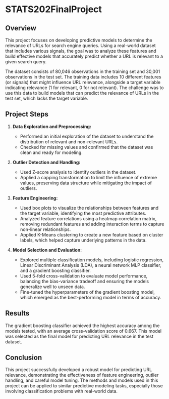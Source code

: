 # STATS202FinalProject

## Overview
This project focuses on developing predictive models to determine the relevance of URLs for search engine queries. Using a real-world dataset that includes various signals, the goal was to analyze these features and build effective models that accurately predict whether a URL is relevant to a given search query.

The dataset consists of 80,046 observations in the training set and 30,001 observations in the test set. The training data includes 10 different features (or signals) that might influence URL relevance, alongside a target variable indicating relevance (1 for relevant, 0 for not relevant). The challenge was to use this data to build models that can predict the relevance of URLs in the test set, which lacks the target variable.

## Project Steps
1. **Data Exploration and Preprocessing:**
   - Performed an initial exploration of the dataset to understand the distribution of relevant and non-relevant URLs.
   - Checked for missing values and confirmed that the dataset was clean and ready for modeling.

2. **Outlier Detection and Handling:**
   - Used Z-score analysis to identify outliers in the dataset.
   - Applied a capping transformation to limit the influence of extreme values, preserving data structure while mitigating the impact of outliers.

3. **Feature Engineering:**
   - Used box plots to visualize the relationships between features and the target variable, identifying the most predictive attributes.
   - Analyzed feature correlations using a heatmap correlation matrix, removing redundant features and adding interaction terms to capture non-linear relationships.
   - Applied K-Means clustering to create a new feature based on cluster labels, which helped capture underlying patterns in the data.

4. **Model Selection and Evaluation:**
   - Explored multiple classification models, including logistic regression, Linear Discriminant Analysis (LDA), a neural network MLP classifier, and a gradient boosting classifier.
   - Used 5-fold cross-validation to evaluate model performance, balancing the bias-variance tradeoff and ensuring the models generalize well to unseen data.
   - Fine-tuned the hyperparameters of the gradient boosting model, which emerged as the best-performing model in terms of accuracy.

## Results
The gradient boosting classifier achieved the highest accuracy among the models tested, with an average cross-validation score of 0.667. This model was selected as the final model for predicting URL relevance in the test dataset.

## Conclusion
This project successfully developed a robust model for predicting URL relevance, demonstrating the effectiveness of feature engineering, outlier handling, and careful model tuning. The methods and models used in this project can be applied to similar predictive modeling tasks, especially those involving classification problems with real-world data.
